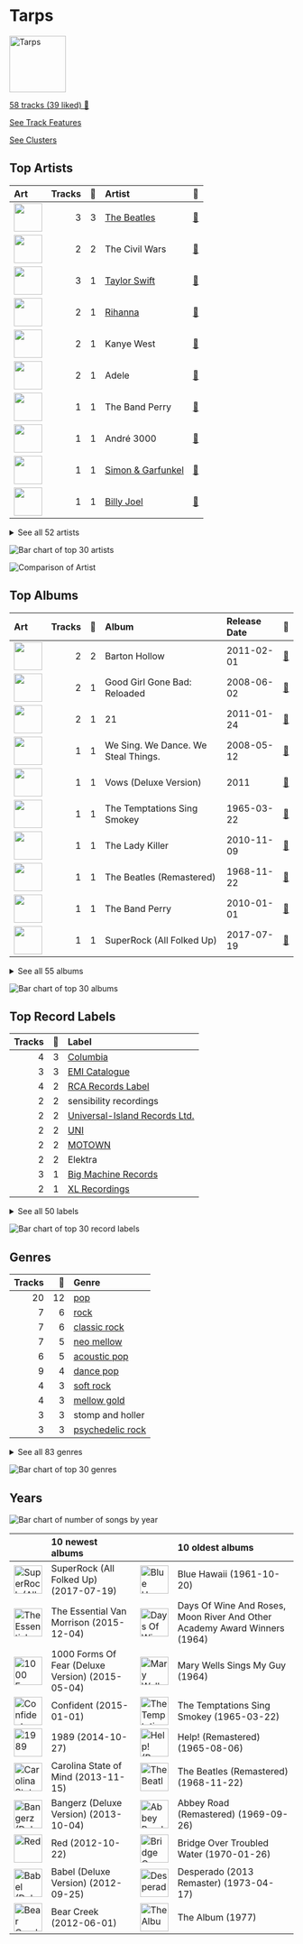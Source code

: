 # Tarps


<img src="https://mosaic.scdn.co/640/ab67616d0000b27303668e3f13559554eca8ccc6ab67616d0000b2730eb56329734f9400c1639359ab67616d0000b27314ed51ab46ef0765182bb8a0ab67616d0000b273987a1825341694ec9bc62457" alt="Tarps" width="100" />

[58 tracks (39 liked) 🔗](https://open.spotify.com/playlist/7i18RgdYPOv5E01eGmtRCo)

[See Track Features](audio_features.md)

[See Clusters](clusters/overview.md)

## Top Artists

| Art | Tracks | 💚 | Artist | 🔗 |
|:---|---:|---:|:---|:---|
| <img src="https://i.scdn.co/image/ab6761610000e5ebe9348cc01ff5d55971b22433" alt="" width="50" /> | 3 | 3 | [The Beatles](../../artists/the_beatles/overview.md) | [🔗](https://open.spotify.com/artist/3WrFJ7ztbogyGnTHbHJFl2) |
| <img src="https://i.scdn.co/image/ab6761610000e5eb0bae8ba82eaf7e63af515c9f" alt="" width="50" /> | 2 | 2 | The Civil Wars | [🔗](https://open.spotify.com/artist/6J7rw7NELJUCThPbAfyLIE) |
| <img src="https://i.scdn.co/image/ab6761610000e5eb6a224073987b930f99adc706" alt="" width="50" /> | 3 | 1 | [Taylor Swift](../../artists/taylor_swift/overview.md) | [🔗](https://open.spotify.com/artist/06HL4z0CvFAxyc27GXpf02) |
| <img src="https://i.scdn.co/image/ab6761610000e5eb99e4fca7c0b7cb166d915789" alt="" width="50" /> | 2 | 1 | [Rihanna](../../artists/rihanna/overview.md) | [🔗](https://open.spotify.com/artist/5pKCCKE2ajJHZ9KAiaK11H) |
| <img src="https://i.scdn.co/image/ab6761610000e5eb867008a971fae0f4d913f63a" alt="" width="50" /> | 2 | 1 | Kanye West | [🔗](https://open.spotify.com/artist/5K4W6rqBFWDnAN6FQUkS6x) |
| <img src="https://i.scdn.co/image/ab6761610000e5eb68f6e5892075d7f22615bd17" alt="" width="50" /> | 2 | 1 | Adele | [🔗](https://open.spotify.com/artist/4dpARuHxo51G3z768sgnrY) |
| <img src="https://i.scdn.co/image/ab6761610000e5eb173d4b457016fe0727a7e50d" alt="" width="50" /> | 1 | 1 | The Band Perry | [🔗](https://open.spotify.com/artist/75FnCoo4FBxH5K1Rrx0k5A) |
| <img src="https://i.scdn.co/image/5c8d57d92825466637905f0d4219064cb39333e9" alt="" width="50" /> | 1 | 1 | André 3000 | [🔗](https://open.spotify.com/artist/74V3dE1a51skRkdII8y2C6) |
| <img src="https://i.scdn.co/image/afde2fdd14f8c8ca23393f257e3a369a234a24b6" alt="" width="50" /> | 1 | 1 | [Simon & Garfunkel](../../artists/simon___garfunkel/overview.md) | [🔗](https://open.spotify.com/artist/70cRZdQywnSFp9pnc2WTCE) |
| <img src="https://i.scdn.co/image/ab6761610000e5eb712c7643e8aa18a4aca6c811" alt="" width="50" /> | 1 | 1 | [Billy Joel](../../artists/billy_joel/overview.md) | [🔗](https://open.spotify.com/artist/6zFYqv1mOsgBRQbae3JJ9e) |


<details>
<summary>See all 52 artists</summary>

| Art | Tracks | 💚 | Artist | 🔗 |
|:---|---:|---:|:---|:---|
| <img src="https://i.scdn.co/image/ab6761610000e5eb4765d540a1ebedeb7c9637a2" alt="" width="50" /> | 1 | 1 | [Kimbra](../../artists/kimbra/overview.md) | [🔗](https://open.spotify.com/artist/6hk7Yq1DU9QcCCrz9uc0Ti) |
| <img src="https://i.scdn.co/image/ab6761610000e5ebcf674ecb51186e6408cd18c0" alt="" width="50" /> | 1 | 1 | Demi Lovato | [🔗](https://open.spotify.com/artist/6S2OmqARrzebs0tKUEyXyp) |
| <img src="https://i.scdn.co/image/ab6761610000e5eb2ceb023b10da17590878e88c" alt="" width="50" /> | 1 | 1 | Amy Winehouse | [🔗](https://open.spotify.com/artist/6Q192DXotxtaysaqNPy5yR) |
| <img src="https://i.scdn.co/image/c56cf0cc89c8ecfec7145cf065ea2006d0706605" alt="" width="50" /> | 1 | 1 | *NSYNC | [🔗](https://open.spotify.com/artist/6Ff53KvcvAj5U7Z1vojB5o) |
| <img src="https://i.scdn.co/image/ab6761610000e5ebaed3c717bf1753ab928ea88d" alt="" width="50" /> | 1 | 1 | John Legend | [🔗](https://open.spotify.com/artist/5y2Xq6xcjJb2jVM54GHK3t) |
| <img src="https://i.scdn.co/image/ab6761610000e5eb8079989370c50963b60ee7bc" alt="" width="50" /> | 1 | 1 | CeeLo Green | [🔗](https://open.spotify.com/artist/5nLYd9ST4Cnwy6NHaCxbj8) |
| <img src="https://i.scdn.co/image/ab6761610000e5ebb5af3b38f053486ab0784dee" alt="" width="50" /> | 1 | 1 | Miley Cyrus | [🔗](https://open.spotify.com/artist/5YGY8feqx7naU7z4HrwZM6) |
| <img src="https://i.scdn.co/image/ab6761610000e5eb25a749000611559f1719cc5f" alt="" width="50" /> | 1 | 1 | [Sia](../../artists/sia/overview.md) | [🔗](https://open.spotify.com/artist/5WUlDfRSoLAfcVSX1WnrxN) |
| <img src="https://i.scdn.co/image/03e8855382d21e1cbf8172c03001ab8847889f38" alt="" width="50" /> | 1 | 1 | Gnarls Barkley | [🔗](https://open.spotify.com/artist/5SbkVQYYzlw1kte75QIabH) |
| <img src="https://i.scdn.co/image/ab6761610000e5ebc1c077c305eb4b2bcac25fd5" alt="" width="50" /> | 1 | 1 | Carrie Underwood | [🔗](https://open.spotify.com/artist/4xFUf1FHVy696Q1JQZMTRj) |
| <img src="https://i.scdn.co/image/ab6761610000e5ebc3b370fc26c83312db52af14" alt="" width="50" /> | 1 | 1 | Jason Mraz | [🔗](https://open.spotify.com/artist/4phGZZrJZRo4ElhRtViYdl) |
| <img src="https://i.scdn.co/image/ab6761610000e5eb989ed05e1f0570cc4726c2d3" alt="" width="50" /> | 1 | 1 | [Coldplay](../../artists/coldplay/overview.md) | [🔗](https://open.spotify.com/artist/4gzpq5DPGxSnKTe4SA8HAU) |
| <img src="https://i.scdn.co/image/ab6761610000e5ebc78a80d480018ec030aade25" alt="" width="50" /> | 1 | 1 | Marc Broussard | [🔗](https://open.spotify.com/artist/4cEwEednPwWCdYT7ZhROZe) |
| <img src="https://i.scdn.co/image/ab6761610000e5ebe9200a6d8565766425c9a1e1" alt="" width="50" /> | 1 | 1 | Lou Bega | [🔗](https://open.spotify.com/artist/46lnlnlU0dXTDpoAUmH6Qx) |
| <img src="https://i.scdn.co/image/ab67616d0000b273b465068da06b874e24d35bc1" alt="" width="50" /> | 1 | 1 | Huxlee | [🔗](https://open.spotify.com/artist/3yb7HrGPG0WpWgdO4XFwBf) |
| <img src="https://i.scdn.co/image/ab6761610000e5eb87ac264d392a72af95ca9fdb" alt="" width="50" /> | 1 | 1 | Mumford & Sons | [🔗](https://open.spotify.com/artist/3gd8FJtBJtkRxdfbTu19U2) |
| <img src="https://i.scdn.co/image/ab6761610000e5ebfec9ac812e7db017a9cbdc98" alt="" width="50" /> | 1 | 1 | Nickel Creek | [🔗](https://open.spotify.com/artist/3bcLBxvaI7GsBzGp3WHnwQ) |
| <img src="https://i.scdn.co/image/ab6761610000e5eb3f0f76df1047720f2e57fc35" alt="" width="50" /> | 1 | 1 | The Temptations | [🔗](https://open.spotify.com/artist/3RwQ26hR2tJtA8F9p2n7jG) |
| <img src="https://i.scdn.co/image/ab6761610000e5eb6eff35941dca1f9461944174" alt="" width="50" /> | 1 | 1 | Elizaveta | [🔗](https://open.spotify.com/artist/2a9bCkqCkLvXM0s3uPvR7M) |
| <img src="https://i.scdn.co/image/ab6761610000e5eb0bae7cfd3b32b10154e0b8b3" alt="" width="50" /> | 1 | 1 | [Sara Bareilles](../../artists/sara_bareilles/overview.md) | [🔗](https://open.spotify.com/artist/2Sqr0DXoaYABbjBo9HaMkM) |
| <img src="https://i.scdn.co/image/ab6761610000e5eb4b2621bf3c5f2197ee957582" alt="" width="50" /> | 1 | 1 | [The Tarpeggios](../../artists/the_tarpeggios/overview.md) | [🔗](https://open.spotify.com/artist/2HXd5pFHJyaQJr5aXfErrE) |
| <img src="https://i.scdn.co/image/ab6761610000e5ebabab30b094128cf4c0f2cef1" alt="" width="50" /> | 1 | 1 | Black Eyed Peas | [🔗](https://open.spotify.com/artist/1yxSLGMDHlW21z4YXirZDS) |
| <img src="https://i.scdn.co/image/ab6761610000e5ebe3c37f869b830d1cf1ec829a" alt="" width="50" /> | 1 | 1 | [Florence + The Machine](../../artists/florence___the_machine/overview.md) | [🔗](https://open.spotify.com/artist/1moxjboGR7GNWYIMWsRjgG) |
| <img src="https://i.scdn.co/image/14925be3ce17d25a95b95ae7491e18fe3adc80b0" alt="" width="50" /> | 1 | 1 | Mary Wells | [🔗](https://open.spotify.com/artist/1cjZk1xXn3YCToNg3uJpA7) |
| <img src="https://i.scdn.co/image/fc4e0f474fb4c4cb83617aa884dc9fd9822d4411" alt="" width="50" /> | 1 | 1 | [Frank Sinatra](../../artists/frank_sinatra/overview.md) | [🔗](https://open.spotify.com/artist/1Mxqyy3pSjf8kZZL4QVxS0) |
| <img src="https://i.scdn.co/image/ab6761610000e5eb0767e116a2307495e37cd7fb" alt="" width="50" /> | 1 | 1 | Eagles | [🔗](https://open.spotify.com/artist/0ECwFtbIWEVNwjlrfc6xoL) |
| <img src="https://i.scdn.co/image/ab6761610000e5ebf8349dfb619a7f842242de77" alt="" width="50" /> | 1 | 1 | [Maroon 5](../../artists/maroon_5/overview.md) | [🔗](https://open.spotify.com/artist/04gDigrS5kc9YWfZHwBETP) |
| <img src="https://i.scdn.co/image/ab6761610000e5eb1687995a9c0172c195049cb1" alt="" width="50" /> | 1 | 0 | Gavin DeGraw | [🔗](https://open.spotify.com/artist/5DYAABs8rkY9VhwtENoQCz) |
| <img src="https://i.scdn.co/image/ab67616d0000b273bb2a0b1810640a0cb50c1a7f" alt="" width="50" /> | 1 | 0 | Da Vinci's Notebook | [🔗](https://open.spotify.com/artist/4rIDY3ojaWd7Z9ky9SFc1g) |
| <img src="https://i.scdn.co/image/ab6761610000e5eb5885f6c2d3ecf8e08bdfa472" alt="" width="50" /> | 1 | 0 | Van Morrison | [🔗](https://open.spotify.com/artist/44NX2ffIYHr6D4n7RaZF7A) |
| <img src="https://i.scdn.co/image/ab6761610000e5eb9a93e273380982dff84c0d7c" alt="" width="50" /> | 1 | 0 | Elvis Presley | [🔗](https://open.spotify.com/artist/43ZHCT0cAZBISjO8DG9PnE) |
| <img src="https://i.scdn.co/image/ab6761610000e5ebe93b88b6103a78ede975ebbe" alt="" width="50" /> | 1 | 0 | Snow Patrol | [🔗](https://open.spotify.com/artist/3rIZMv9rysU7JkLzEaC5Jp) |
| <img src="https://i.scdn.co/image/ab6761610000e5eb9e0ca4a2881766ad646d449d" alt="" width="50" /> | 1 | 0 | Eagle-Eye Cherry | [🔗](https://open.spotify.com/artist/3ngKsDXZAssmljeXCvEgOe) |
| <img src="https://i.scdn.co/image/ab6761610000e5ebc75afcd5a9027f60eaebb5e4" alt="" width="50" /> | 1 | 0 | JAY-Z | [🔗](https://open.spotify.com/artist/3nFkdlSjzX9mRTtwJOzDYB) |
| <img src="https://i.scdn.co/image/ab6761610000e5eb305a7cc6760b53a67aaae19d" alt="" width="50" /> | 1 | 0 | Kelly Clarkson | [🔗](https://open.spotify.com/artist/3BmGtnKgCSGYIUhmivXKWX) |
| <img src="https://i.scdn.co/image/ab6761610000e5eb26e35e5ceab6998278006481" alt="" width="50" /> | 1 | 0 | Brandi Carlile | [🔗](https://open.spotify.com/artist/2sG4zTOLvjKG1PSoOyf5Ej) |
| <img src="https://i.scdn.co/image/ab6761610000e5ebc5d747f2aa17e23d16bf293c" alt="" width="50" /> | 1 | 0 | Jordin Sparks | [🔗](https://open.spotify.com/artist/2AQjGvtT0pFYfxR3neFcvz) |
| <img src="https://i.scdn.co/image/ab6761610000e5ebca118e3822061f7b7f6bc537" alt="" width="50" /> | 1 | 0 | Ne-Yo | [🔗](https://open.spotify.com/artist/21E3waRsmPlU7jZsS13rcj) |
| <img src="https://i.scdn.co/image/ab6761610000e5eb7bbad89a61061304ec842588" alt="" width="50" /> | 1 | 0 | P!nk | [🔗](https://open.spotify.com/artist/1KCSPY1glIKqW2TotWuXOR) |
| <img src="https://i.scdn.co/image/21fd9a008e669eeebcc5ddf1e7aaf049eba8a634" alt="" width="50" /> | 1 | 0 | The Del-Vikings | [🔗](https://open.spotify.com/artist/10xLCBOlt2NhclsRmrOvX5) |
| <img src="https://i.scdn.co/image/ab6761610000e5eb7356ae4581e46319f99c813a" alt="" width="50" /> | 1 | 0 | TLC | [🔗](https://open.spotify.com/artist/0TImkz4nPqjegtVSMZnMRq) |
| <img src="https://i.scdn.co/image/ab6761610000e5eb6c6380e782ed89db8754cf2a" alt="" width="50" /> | 1 | 0 | ABBA | [🔗](https://open.spotify.com/artist/0LcJLqbBmaGUft1e9Mm8HV) |

</details>


![Bar chart of top 30 artists](../../images/playlists/tarps/artists.png)

![Comparison of Artist](../../images/playlists/tarps/artists_comparison.png)

## Top Albums

| Art | Tracks | 💚 | Album | Release Date | 🔗 |
|:---|---:|---:|:---|:---|:---|
| <img src="https://i.scdn.co/image/ab67616d0000b2737ebde0a5bb07f53a99c15224" alt="" width="50" /> | 2 | 2 | Barton Hollow | 2011-02-01 | [🔗](https://open.spotify.com/album/4uWgDFxGAp7XlVSHuVBv4E) |
| <img src="https://i.scdn.co/image/ab67616d0000b273f9f27162ab1ed45b8d7a7e98" alt="" width="50" /> | 2 | 1 | Good Girl Gone Bad: Reloaded | 2008-06-02 | [🔗](https://open.spotify.com/album/3JSWZWeTHF4HDGt5Eozdy7) |
| <img src="https://i.scdn.co/image/ab67616d0000b2732118bf9b198b05a95ded6300" alt="" width="50" /> | 2 | 1 | 21 | 2011-01-24 | [🔗](https://open.spotify.com/album/0Lg1uZvI312TPqxNWShFXL) |
| <img src="https://i.scdn.co/image/ab67616d0000b273125b1a330b6f6100ab19dbed" alt="" width="50" /> | 1 | 1 | We Sing. We Dance. We Steal Things. | 2008-05-12 | [🔗](https://open.spotify.com/album/04G0YylSjvDQZrjOfE5jA5) |
| <img src="https://i.scdn.co/image/ab67616d0000b273d0ec2db731952a7efabc6397" alt="" width="50" /> | 1 | 1 | Vows (Deluxe Version) | 2011 | [🔗](https://open.spotify.com/album/6V9rvW05Um5bIHePPfeI8p) |
| <img src="https://i.scdn.co/image/ab67616d0000b2731a5b6271ae1c8497df20916e" alt="" width="50" /> | 1 | 1 | The Temptations Sing Smokey | 1965-03-22 | [🔗](https://open.spotify.com/album/45tweuKI0zdh8zgKo05cTw) |
| <img src="https://i.scdn.co/image/ab67616d0000b2736f50b3400595b123a916e0dc" alt="" width="50" /> | 1 | 1 | The Lady Killer | 2010-11-09 | [🔗](https://open.spotify.com/album/3MXU6UoWrf4w4bOvjZTlvY) |
| <img src="https://i.scdn.co/image/ab67616d0000b2734ce8b4e42588bf18182a1ad2" alt="" width="50" /> | 1 | 1 | The Beatles (Remastered) | 1968-11-22 | [🔗](https://open.spotify.com/album/1klALx0u4AavZNEvC4LrTL) |
| <img src="https://i.scdn.co/image/ab67616d0000b2735726e327fd968a6fb5974350" alt="" width="50" /> | 1 | 1 | The Band Perry | 2010-01-01 | [🔗](https://open.spotify.com/album/3dASAcs9QOsmoSLhHjEhCu) |
| <img src="https://i.scdn.co/image/ab67616d0000b273465828f135d5dc4e627963a9" alt="" width="50" /> | 1 | 1 | SuperRock (All Folked Up) | 2017-07-19 | [🔗](https://open.spotify.com/album/4PEc1CBBlhpGzswmWjLyFK) |


<details>
<summary>See all 55 albums</summary>

| Art | Tracks | 💚 | Album | Release Date | 🔗 |
|:---|---:|---:|:---|:---|:---|
| <img src="https://i.scdn.co/image/ab67616d0000b27361a13426a99fd3500e2fff54" alt="" width="50" /> | 1 | 1 | St. Elsewhere | 2006-05-02 | [🔗](https://open.spotify.com/album/7p2aWivr9OLXocSTTKtG9B) |
| <img src="https://i.scdn.co/image/ab67616d0000b27317b3850d758fff5a2301e537" alt="" width="50" /> | 1 | 1 | Songs About Jane | 2002-06-25 | [🔗](https://open.spotify.com/album/1Rv9WRKyYhFaGbuYDaQunN) |
| <img src="https://i.scdn.co/image/ab67616d0000b273d81c87cd4fa07351a5d14a71" alt="" width="50" /> | 1 | 1 | River Of Dreams | 1993-08-10 | [🔗](https://open.spotify.com/album/4HPnwQJAEvTY910q4RNeOu) |
| <img src="https://i.scdn.co/image/ab67616d0000b27303668e3f13559554eca8ccc6" alt="" width="50" /> | 1 | 1 | Play On | 2009 | [🔗](https://open.spotify.com/album/3iLrVuA1k7onNmZTuUQH4u) |
| <img src="https://i.scdn.co/image/ab67616d0000b273a6cb8fab778e1efc406a5909" alt="" width="50" /> | 1 | 1 | No Strings Attached | 2000-03-21 | [🔗](https://open.spotify.com/album/20RMokVwJ2wjQ0s8FOdOFC) |
| <img src="https://i.scdn.co/image/ab67616d0000b2739ab215825eb77076b1b4b387" alt="" width="50" /> | 1 | 1 | Nickel Creek | 2000 | [🔗](https://open.spotify.com/album/5SGG7graQOU3OnK3cZZCNd) |
| <img src="https://i.scdn.co/image/ab67616d0000b2735b50e493598153b926ded824" alt="" width="50" /> | 1 | 1 | Mary Wells Sings My Guy | 1964 | [🔗](https://open.spotify.com/album/6pUoPt9A6P1G8YJ5vw6GBP) |
| <img src="https://i.scdn.co/image/ab67616d0000b2733fa3caf3da101e3cd28a53a6" alt="" width="50" /> | 1 | 1 | Kaleidoscope Heart | 2010-09-07 | [🔗](https://open.spotify.com/album/627ukPRwYxyBREHxBq0vGJ) |
| <img src="https://i.scdn.co/image/ab67616d0000b273e3e3b64cea45265469d4cafa" alt="" width="50" /> | 1 | 1 | Help! (Remastered) | 1965-08-06 | [🔗](https://open.spotify.com/album/0PT5m6hwPRrpBwIHVnvbFX) |
| <img src="https://i.scdn.co/image/ab67616d0000b27326f7f19c7f0381e56156c94a" alt="" width="50" /> | 1 | 1 | Graduation | 2007-09-11 | [🔗](https://open.spotify.com/album/4SZko61aMnmgvNhfhgTuD3) |
| <img src="https://i.scdn.co/image/ab67616d0000b273d70bbffa859a9f9ca6f10496" alt="" width="50" /> | 1 | 1 | Evolver | 2008-10-27 | [🔗](https://open.spotify.com/album/11sKu4dBGvmEZTuVw9EC9A) |
| <img src="https://i.scdn.co/image/ab67616d0000b27329a42ba069a854c9078377b4" alt="" width="50" /> | 1 | 1 | Elephunk | 2003-06-24 | [🔗](https://open.spotify.com/album/3eqkfT9f1XyM8GME1gVDrD) |
| <img src="https://i.scdn.co/image/ab67616d0000b2732d73b1bb77cee09f0278be04" alt="" width="50" /> | 1 | 1 | Desperado (2013 Remaster) | 1973-04-17 | [🔗](https://open.spotify.com/album/09WBxbis5Sixt01FVMs8UM) |
| <img src="https://i.scdn.co/image/ab67616d0000b273ff0dae802acb38075786b58c" alt="" width="50" /> | 1 | 1 | Days Of Wine And Roses, Moon River And Other Academy Award Winners | 1964 | [🔗](https://open.spotify.com/album/7FAo3wmrJNNzz2W5Z5ZG80) |
| <img src="https://i.scdn.co/image/ab67616d0000b273ed164cf1c10f028e8f528784" alt="" width="50" /> | 1 | 1 | Confident | 2015-01-01 | [🔗](https://open.spotify.com/album/56yYgfX6M5FlpETfyZSHkn) |
| <img src="https://i.scdn.co/image/ab67616d0000b273527d94ecf554774fc313bf48" alt="" width="50" /> | 1 | 1 | Ceremonials (Deluxe Edition) | 2011-01-01 | [🔗](https://open.spotify.com/album/5SxudoALxEAVh9l83kSebx) |
| <img src="https://i.scdn.co/image/ab67616d0000b2735d990e8b45c848dc22885f89" alt="" width="50" /> | 1 | 1 | Carolina State of Mind | 2013-11-15 | [🔗](https://open.spotify.com/album/3zKusinRVxdC5s2wOPYBgX) |
| <img src="https://i.scdn.co/image/ab67616d0000b2737cdb143bd2e9906d39c5eb04" alt="" width="50" /> | 1 | 1 | Carencro | 2004-08-03 | [🔗](https://open.spotify.com/album/15dP7BadtY55t9VvFlVrBA) |
| <img src="https://i.scdn.co/image/ab67616d0000b273ba7fe7dd76cd4307e57dd75f" alt="" width="50" /> | 1 | 1 | Bridge Over Troubled Water | 1970-01-26 | [🔗](https://open.spotify.com/album/0JwHz5SSvpYWuuCNbtYZoV) |
| <img src="https://i.scdn.co/image/ab67616d0000b273156f329b3c2b3ce752d9e614" alt="" width="50" /> | 1 | 1 | Beatrix Runs | 2012 | [🔗](https://open.spotify.com/album/7HsPaYQbCYnxosF5WiSlEA) |
| <img src="https://i.scdn.co/image/ab67616d0000b2736b18d0490878750cd69abf2c" alt="" width="50" /> | 1 | 1 | Bangerz (Deluxe Version) | 2013-10-04 | [🔗](https://open.spotify.com/album/3RDqXDc1bAETps54MSSOW0) |
| <img src="https://i.scdn.co/image/ab67616d0000b2738f52f321140e4a76ea720c52" alt="" width="50" /> | 1 | 1 | Back To Black | 2006-10-27 | [🔗](https://open.spotify.com/album/097eYvf9NKjFnv4xA9s2oV) |
| <img src="https://i.scdn.co/image/ab67616d0000b2736e2407383e952808a0602b0d" alt="" width="50" /> | 1 | 1 | Babel (Deluxe Version) | 2012-09-25 | [🔗](https://open.spotify.com/album/3FfuUD3Je9t9tQq80Zq41y) |
| <img src="https://i.scdn.co/image/ab67616d0000b273dc30583ba717007b00cceb25" alt="" width="50" /> | 1 | 1 | Abbey Road (Remastered) | 1969-09-26 | [🔗](https://open.spotify.com/album/0ETFjACtuP2ADo6LFhL6HN) |
| <img src="https://i.scdn.co/image/ab67616d0000b273de09e02aa7febf30b7c02d82" alt="" width="50" /> | 1 | 1 | A Rush of Blood to the Head | 2002-08-08 | [🔗](https://open.spotify.com/album/0RHX9XECH8IVI3LNgWDpmQ) |
| <img src="https://i.scdn.co/image/ab67616d0000b273cf505191afa6a1978418fdf8" alt="" width="50" /> | 1 | 1 | A Little Bit of Mambo | 1999-07-19 | [🔗](https://open.spotify.com/album/13BmLGhVCLBn3XzKB8HIai) |
| <img src="https://i.scdn.co/image/ab67616d0000b2739abdf14e6058bd3903686148" alt="" width="50" /> | 1 | 1 | 1989 | 2014-10-27 | [🔗](https://open.spotify.com/album/2QJmrSgbdM35R67eoGQo4j) |
| <img src="https://i.scdn.co/image/ab67616d0000b273b55ed804149fffbb5e35ff34" alt="" width="50" /> | 1 | 1 | 1000 Forms Of Fear (Deluxe Version) | 2015-05-04 | [🔗](https://open.spotify.com/album/6FdNvoO5sF4EKwCX9je1MH) |
| <img src="https://i.scdn.co/image/ab67616d0000b27314ed51ab46ef0765182bb8a0" alt="" width="50" /> | 1 | 0 | The Life and Times of Mike Fanning | 2000 | [🔗](https://open.spotify.com/album/7FNdaE5nvtVmhPlc9wjQrx) |
| <img src="https://i.scdn.co/image/ab67616d0000b2738f09dd4d56cde1a2cda18604" alt="" width="50" /> | 1 | 0 | The Essential Van Morrison | 2015-12-04 | [🔗](https://open.spotify.com/album/0RXzDyBEGd2EGQTmv8cxQa) |
| <img src="https://i.scdn.co/image/ab67616d0000b27325b055377757b3cdd6f26b78" alt="" width="50" /> | 1 | 0 | The College Dropout | 2004-02-10 | [🔗](https://open.spotify.com/album/4Uv86qWpGTxf7fU7lG5X6F) |
| <img src="https://i.scdn.co/image/ab67616d0000b2736f705bef76c1d861c4d51d8c" alt="" width="50" /> | 1 | 0 | The Album | 1977 | [🔗](https://open.spotify.com/album/5fLOHW1UXr1cJrnXiU3FBt) |
| <img src="https://i.scdn.co/image/ab67616d0000b273e11a75a2f2ff39cec788a015" alt="" width="50" /> | 1 | 0 | Speak Now | 2010-10-25 | [🔗](https://open.spotify.com/album/5MfAxS5zz8MlfROjGQVXhy) |
| <img src="https://i.scdn.co/image/ab67616d0000b27396384c98ac4f3e7c2440f5b5" alt="" width="50" /> | 1 | 0 | Red | 2012-10-22 | [🔗](https://open.spotify.com/album/1EoDsNmgTLtmwe1BDAVxV5) |
| <img src="https://i.scdn.co/image/ab67616d0000b273260e2444b3431b3b8b559bc3" alt="" width="50" /> | 1 | 0 | Jordin Sparks | 2007-11-20 | [🔗](https://open.spotify.com/album/6JCNOvp9UeMrFuXwNW0JW6) |
| <img src="https://i.scdn.co/image/ab67616d0000b273987a1825341694ec9bc62457" alt="" width="50" /> | 1 | 0 | In My Own Words | 2006-01-01 | [🔗](https://open.spotify.com/album/6gkwOLmk0ALMOjWs5WhAEr) |
| <img src="https://i.scdn.co/image/ab67616d0000b2730eb56329734f9400c1639359" alt="" width="50" /> | 1 | 0 | Greatest Hits...So Far!!! | 2010-11-12 | [🔗](https://open.spotify.com/album/2dpS2uYlkzDsPjl3IZbNjD) |
| <img src="https://i.scdn.co/image/ab67616d0000b27361ffafd5e31a37336531cf95" alt="" width="50" /> | 1 | 0 | Fanmail | 1999-02-23 | [🔗](https://open.spotify.com/album/1CvjjpvqVMoyprsf74bpYW) |
| <img src="https://i.scdn.co/image/ab67616d0000b2735da2756220da9b6f17924f8f" alt="" width="50" /> | 1 | 0 | Eyes Open | 2006-01-01 | [🔗](https://open.spotify.com/album/3k7bXPw2u0C0SBKPMsgMS3) |
| <img src="https://i.scdn.co/image/ab67616d0000b273aacc6949864aa4c1073d3060" alt="" width="50" /> | 1 | 0 | Desireless | 1998-07-13 | [🔗](https://open.spotify.com/album/3P2WRy9eBoBbSTCZWGQOoO) |
| <img src="https://i.scdn.co/image/ab67616d0000b273c223c0c9fc255e7019a5296a" alt="" width="50" /> | 1 | 0 | Come Go With Me: The Best Of The Del-Vikings | 1997-01-01 | [🔗](https://open.spotify.com/album/35hzrbmJqylZoIRcatUfYx) |
| <img src="https://i.scdn.co/image/ab67616d0000b27309ec47c2a2173e984d8461e9" alt="" width="50" /> | 1 | 0 | Chariot - Stripped | 2004-07-26 | [🔗](https://open.spotify.com/album/0Fm4Qx8IVHEEBYPeRzNUGI) |
| <img src="https://i.scdn.co/image/ab67616d0000b273f96cefb0197694ad440c3314" alt="" width="50" /> | 1 | 0 | Blue Hawaii | 1961-10-20 | [🔗](https://open.spotify.com/album/7xe8VI48TxUpU1IIo0RfGi) |
| <img src="https://i.scdn.co/image/ab67616d0000b273f5aac98410fb9e64e29827d4" alt="" width="50" /> | 1 | 0 | Bear Creek | 2012-06-01 | [🔗](https://open.spotify.com/album/5b8YTIrc88vdnfRguZqvVE) |
| <img src="https://i.scdn.co/image/ab67616d0000b2737ed87984e7f39ba42ee1b50a" alt="" width="50" /> | 1 | 0 | All I Ever Wanted | 2009-03-06 | [🔗](https://open.spotify.com/album/4h8seeFAi6iYhslcWIxTSG) |

</details>


![Bar chart of top 30 albums](../../images/playlists/tarps/albums.png)

## Top Record Labels

| Tracks | 💚 | Label |
|---:|---:|:---|
| 4 | 3 | [Columbia](../../labels/columbia/overview.md) |
| 3 | 3 | [EMI Catalogue](../../labels/emi_catalogue/overview.md) |
| 4 | 2 | [RCA Records Label](../../labels/rca_records_label/overview.md) |
| 2 | 2 | sensibility recordings |
| 2 | 2 | [Universal-Island Records Ltd.](../../labels/universal_island_records_ltd_/overview.md) |
| 2 | 2 | [UNI](../../labels/uni/overview.md) |
| 2 | 2 | [MOTOWN](../../labels/motown/overview.md) |
| 2 | 2 | Elektra |
| 3 | 1 | [Big Machine Records](../../labels/big_machine_records/overview.md) |
| 2 | 1 | [XL Recordings](../../labels/xl_recordings/overview.md) |


<details>
<summary>See all 50 labels</summary>

| Tracks | 💚 | Label |
|---:|---:|:---|
| 2 | 1 | Roc-A-Fella |
| 2 | 1 | [Def Jam Recordings](../../labels/def_jam_recordings/overview.md) |
| 2 | 1 | 19 Recordings Limited |
| 1 | 1 | [Warner Records](../../labels/warner_records/overview.md) |
| 1 | 1 | Vorsicht Musik |
| 1 | 1 | [Universal Music LLC](../../labels/universal_music_llc/overview.md) |
| 1 | 1 | [The Tarpeggios](../../labels/the_tarpeggios/overview.md) |
| 1 | 1 | Superpop.Co |
| 1 | 1 | Sugar Hill Records |
| 1 | 1 | [Sony Music Labels Inc.](../../labels/sony_music_labels_inc_/overview.md) |
| 1 | 1 | [Rhino](../../labels/rhino/overview.md) |
| 1 | 1 | Radiculture |
| 1 | 1 | Parlophone Records Limited |
| 1 | 1 | Monkey Puzzle Records |
| 1 | 1 | [Jive](../../labels/jive/overview.md) |
| 1 | 1 | [Island Records](../../labels/island_records/overview.md) |
| 1 | 1 | [Interscope Records](../../labels/interscope_records/overview.md) |
| 1 | 1 | [Hollywood Records](../../labels/hollywood_records/overview.md) |
| 1 | 1 | Glassnote Entertainment Group LLC |
| 1 | 1 | G.O.O.D. Music |
| 1 | 1 | FRANK SINATRA DIGITAL REPRISE |
| 1 | 1 | [Epic](../../labels/epic/overview.md) |
| 1 | 1 | Downtown Recordings |
| 1 | 1 | Big Machine Label Group |
| 1 | 1 | [Atlantic Records](../../labels/atlantic_records/overview.md) |
| 1 | 1 | Arista Nashville |
| 1 | 1 | ATL |
| 1 | 1 | ATG |
| 1 | 1 | A&M |
| 2 | 0 | LaFace Records |
| 1 | 0 | Work |
| 1 | 0 | Uncle Buford Records |
| 1 | 0 | [Polydor Records](../../labels/polydor_records/overview.md) |
| 1 | 0 | Polar Music International AB |
| 1 | 0 | Legacy Recordings |
| 1 | 0 | [Legacy](../../labels/legacy/overview.md) |
| 1 | 0 | J Records |
| 1 | 0 | [Geffen](../../labels/geffen/overview.md) |
| 1 | 0 | Def Soul |
| 1 | 0 | Arista |

</details>


![Bar chart of top 30 record labels](../../images/playlists/tarps/labels.png)

## Genres

| Tracks | 💚 | Genre |
|---:|---:|:---|
| 20 | 12 | [pop](../../genres/pop/overview.md) |
| 7 | 6 | [rock](../../genres/rock/overview.md) |
| 7 | 6 | [classic rock](../../genres/classic_rock/overview.md) |
| 7 | 5 | [neo mellow](../../genres/neo_mellow/overview.md) |
| 6 | 5 | [acoustic pop](../../genres/acoustic_pop/overview.md) |
| 9 | 4 | [dance pop](../../genres/dance_pop/overview.md) |
| 4 | 3 | [soft rock](../../genres/soft_rock/overview.md) |
| 4 | 3 | [mellow gold](../../genres/mellow_gold/overview.md) |
| 3 | 3 | stomp and holler |
| 3 | 3 | [psychedelic rock](../../genres/psychedelic_rock/overview.md) |


<details>
<summary>See all 83 genres</summary>

| Tracks | 💚 | Genre |
|---:|---:|:---|
| 3 | 3 | neo soul |
| 3 | 3 | merseybeat |
| 3 | 3 | [british invasion](../../genres/british_invasion/overview.md) |
| 3 | 3 | [beatlesque](../../genres/beatlesque/overview.md) |
| 5 | 2 | [urban contemporary](../../genres/urban_contemporary/overview.md) |
| 3 | 2 | [post-teen pop](../../genres/post_teen_pop/overview.md) |
| 3 | 2 | pop soul |
| 3 | 2 | new americana |
| 3 | 2 | [modern rock](../../genres/modern_rock/overview.md) |
| 3 | 2 | indie folk |
| 3 | 2 | [heartland rock](../../genres/heartland_rock/overview.md) |
| 3 | 2 | british soul |
| 3 | 2 | atl hip hop |
| 2 | 2 | [soul](../../genres/soul/overview.md) |
| 2 | 2 | motown |
| 2 | 2 | country road |
| 2 | 2 | country dawn |
| 2 | 2 | country |
| 2 | 2 | contemporary country |
| 2 | 2 | [album rock](../../genres/album_rock/overview.md) |
| 4 | 1 | [pop rock](../../genres/pop_rock/overview.md) |
| 3 | 1 | folk |
| 2 | 1 | [uk pop](../../genres/uk_pop/overview.md) |
| 2 | 1 | [singer-songwriter](../../genres/singer_songwriter/overview.md) |
| 2 | 1 | [rap](../../genres/rap/overview.md) |
| 2 | 1 | [permanent wave](../../genres/permanent_wave/overview.md) |
| 2 | 1 | modern folk rock |
| 2 | 1 | [lilith](../../genres/lilith/overview.md) |
| 2 | 1 | hip hop |
| 2 | 1 | folk rock |
| 2 | 1 | chicago rap |
| 2 | 1 | barbadian pop |
| 1 | 1 | yacht rock |
| 1 | 1 | uk americana |
| 1 | 1 | uk alternative pop |
| 1 | 1 | progressive bluegrass |
| 1 | 1 | pop rap |
| 1 | 1 | [piano rock](../../genres/piano_rock/overview.md) |
| 1 | 1 | nz pop |
| 1 | 1 | memphis soul |
| 1 | 1 | melancholia |
| 1 | 1 | mandolin |
| 1 | 1 | [lounge](../../genres/lounge/overview.md) |
| 1 | 1 | latin pop |
| 1 | 1 | lafayette indie |
| 1 | 1 | instrumental bluegrass |
| 1 | 1 | [electropop](../../genres/electropop/overview.md) |
| 1 | 1 | easy listening |
| 1 | 1 | deep indie singer-songwriter |
| 1 | 1 | classic soul |
| 1 | 1 | classic oklahoma country |
| 1 | 1 | boy band |
| 1 | 1 | bluegrass |
| 1 | 1 | bergen indie |
| 1 | 1 | baroque pop |
| 1 | 1 | australian pop |
| 1 | 1 | australian dance |
| 1 | 1 | [adult standards](../../genres/adult_standards/overview.md) |
| 2 | 0 | rock-and-roll |
| 2 | 0 | [r&b](../../genres/r_b/overview.md) |
| 1 | 0 | talent show |
| 1 | 0 | swedish pop |
| 1 | 0 | rockabilly |
| 1 | 0 | rhythm and blues |
| 1 | 0 | irish rock |
| 1 | 0 | hip pop |
| 1 | 0 | girl group |
| 1 | 0 | europop |
| 1 | 0 | ectofolk |
| 1 | 0 | doo-wop |
| 1 | 0 | contemporary r&b |
| 1 | 0 | comic |
| 1 | 0 | barbershop |

</details>


![Bar chart of top 30 genres](../../images/playlists/tarps/genres.png)

## Years



![Bar chart of number of songs by year](../../images/playlists/tarps/years.png)

| ​ | 10 newest albums | ​​ | 10 oldest albums |
|:---|:---|:---|:---|
| <img src="https://i.scdn.co/image/ab67616d0000b273465828f135d5dc4e627963a9" alt="SuperRock (All Folked Up)" width="50" /> | SuperRock (All Folked Up) (2017-07-19) | <img src="https://i.scdn.co/image/ab67616d0000b273f96cefb0197694ad440c3314" alt="Blue Hawaii" width="50" /> | Blue Hawaii (1961-10-20) |
| <img src="https://i.scdn.co/image/ab67616d0000b2738f09dd4d56cde1a2cda18604" alt="The Essential Van Morrison" width="50" /> | The Essential Van Morrison (2015-12-04) | <img src="https://i.scdn.co/image/ab67616d0000b273ff0dae802acb38075786b58c" alt="Days Of Wine And Roses, Moon River And Other Academy Award Winners" width="50" /> | Days Of Wine And Roses, Moon River And Other Academy Award Winners (1964) |
| <img src="https://i.scdn.co/image/ab67616d0000b273b55ed804149fffbb5e35ff34" alt="1000 Forms Of Fear (Deluxe Version)" width="50" /> | 1000 Forms Of Fear (Deluxe Version) (2015-05-04) | <img src="https://i.scdn.co/image/ab67616d0000b2735b50e493598153b926ded824" alt="Mary Wells Sings My Guy" width="50" /> | Mary Wells Sings My Guy (1964) |
| <img src="https://i.scdn.co/image/ab67616d0000b273ed164cf1c10f028e8f528784" alt="Confident" width="50" /> | Confident (2015-01-01) | <img src="https://i.scdn.co/image/ab67616d0000b2731a5b6271ae1c8497df20916e" alt="The Temptations Sing Smokey" width="50" /> | The Temptations Sing Smokey (1965-03-22) |
| <img src="https://i.scdn.co/image/ab67616d0000b2739abdf14e6058bd3903686148" alt="1989" width="50" /> | 1989 (2014-10-27) | <img src="https://i.scdn.co/image/ab67616d0000b273e3e3b64cea45265469d4cafa" alt="Help! (Remastered)" width="50" /> | Help! (Remastered) (1965-08-06) |
| <img src="https://i.scdn.co/image/ab67616d0000b2735d990e8b45c848dc22885f89" alt="Carolina State of Mind" width="50" /> | Carolina State of Mind (2013-11-15) | <img src="https://i.scdn.co/image/ab67616d0000b2734ce8b4e42588bf18182a1ad2" alt="The Beatles (Remastered)" width="50" /> | The Beatles (Remastered) (1968-11-22) |
| <img src="https://i.scdn.co/image/ab67616d0000b2736b18d0490878750cd69abf2c" alt="Bangerz (Deluxe Version)" width="50" /> | Bangerz (Deluxe Version) (2013-10-04) | <img src="https://i.scdn.co/image/ab67616d0000b273dc30583ba717007b00cceb25" alt="Abbey Road (Remastered)" width="50" /> | Abbey Road (Remastered) (1969-09-26) |
| <img src="https://i.scdn.co/image/ab67616d0000b27396384c98ac4f3e7c2440f5b5" alt="Red" width="50" /> | Red (2012-10-22) | <img src="https://i.scdn.co/image/ab67616d0000b273ba7fe7dd76cd4307e57dd75f" alt="Bridge Over Troubled Water" width="50" /> | Bridge Over Troubled Water (1970-01-26) |
| <img src="https://i.scdn.co/image/ab67616d0000b2736e2407383e952808a0602b0d" alt="Babel (Deluxe Version)" width="50" /> | Babel (Deluxe Version) (2012-09-25) | <img src="https://i.scdn.co/image/ab67616d0000b2732d73b1bb77cee09f0278be04" alt="Desperado (2013 Remaster)" width="50" /> | Desperado (2013 Remaster) (1973-04-17) |
| <img src="https://i.scdn.co/image/ab67616d0000b273f5aac98410fb9e64e29827d4" alt="Bear Creek" width="50" /> | Bear Creek (2012-06-01) | <img src="https://i.scdn.co/image/ab67616d0000b2736f705bef76c1d861c4d51d8c" alt="The Album" width="50" /> | The Album (1977) |